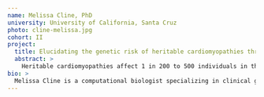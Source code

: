 ```yaml
---
name: Melissa Cline, PhD
university: University of California, Santa Cruz
photo: cline-melissa.jpg
cohort: II
project:
  title: Elucidating the genetic risk of heritable cardiomyopathies through variant co-occurrence analysis
  abstract: >
    Heritable cardiomyopathies affect 1 in 200 to 500 individuals in the U.S., many of whom are symptom-free yet at risk of heart failure and sudden death (Hershberger, Hedges, and Morales 2013a). Genetic testing is helping to identify at-risk individuals, yet is limited by Variants of Uncertain Significance (VUS): genetic variants of unclear clinical impact. A powerful approach to interpreting VUS is analyzing variant co-occurrences: observing a VUS in the same subject as a pathogenic variant can support a benign classification. We will develop methods to mine co-occurrences from TOPMed, integrating the results with ClinGen, while ensuring TOPMed genotyping accuracy.
bio: >
  Melissa Cline is a computational biologist specializing in clinical genomics. Her goals are to generate and analyze evidence to determine which genetic variants increase the risk of disease.  She is the program manager of the BRCA Challenge, a consortium launched by the Global Alliance for Genomics and Health (GA4GH) to expand data sharing for genetic research, with a focus on the BRCA genes in hereditary breast and ovarian cancer as an exemplar for other genes and heritable disorders. She is active in several GA4GH workstreams, and the HGVS society. Outside of work, she patrols with the Tahoe Backcountry Ski Patrol.
---
```

